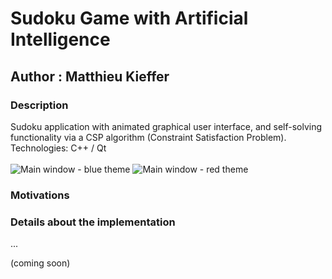 
# Sudoku Game with Artificial Intelligence
## Author : Matthieu Kieffer

### Description
Sudoku application with animated graphical user interface, and self-solving functionality via a CSP algorithm (Constraint Satisfaction Problem).
Technologies: C++ / Qt<br/><br/>
![Main window - blue theme](https://user-images.githubusercontent.com/25090342/30785561-c9d811cc-a168-11e7-975a-f9d89324bdbd.PNG "Main window - blue theme")
![Main window - red theme](https://user-images.githubusercontent.com/25090342/30785562-c9d82ce8-a168-11e7-9cab-b1e1443f13ab.PNG "Main window - red theme")

### Motivations


### Details about the implementation


...

(coming soon)
